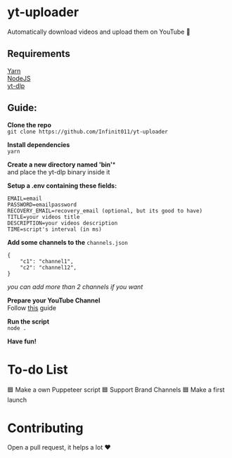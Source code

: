 # yt-uploader

Automatically download videos and upload them on YouTube 🚀

## Requirements

[Yarn](https://yarnpkg.com/)    
[NodeJS](https://nodejs.org/)    
[yt-dlp](https://github.com/yt-dlp/yt-dlp)    

## Guide:

**Clone the repo**  
`git clone https://github.com/Infinit011/yt-uploader`

**Install dependencies**  
`yarn`

**Create a new directory named 'bin'***   
and place the yt-dlp binary inside it   

**Setup a .env containing these fields:**

```
EMAIL=email
PASSWORD=emailpassword
RECOVERY_EMAIL=recovery_email (optional, but its good to have)
TITLE=your videos title
DESCRIPTION=your videos description
TIME=script's interval (in ms)
```

**Add some channels to the** `channels.json`

```
{
    "c1": "channel1",
    "c2": "channel12",
}
```

_you can add more than 2 channels if you want_

**Prepare your YouTube Channel**   
Follow [this](https://github.com/fawazahmed0/youtube-uploader) guide    

**Run the script**  
`node .`

**Have fun!**

# To-do List

🟦 Make a own Puppeteer script
🟦 Support Brand Channels
🟦 Make a first launch

# Contributing

Open a pull request, it helps a lot ❤️
